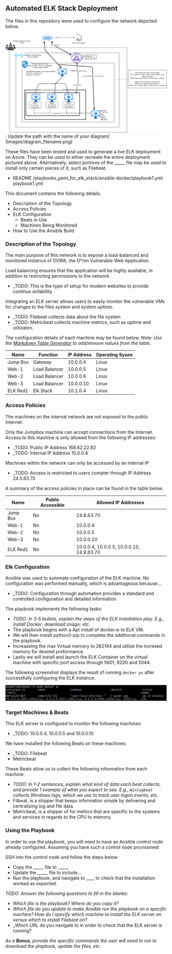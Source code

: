 ## Automated ELK Stack Deployment

The files in this repository were used to configure the network depicted below.

![Elk Stack Diagram](./Images/Diagrams/Elk/Elk_Stack_Diagram.png) : Update the path with the name of your diagram](Images/diagram_filename.png)

These files have been tested and used to generate a live ELK deployment on Azure. They can be used to either recreate the entire deployment pictured above. Alternatively, select portions of the _____ file may be used to install only certain pieces of it, such as Filebeat.

  - README /playbooks_yaml_for_elk_stack/ansible-docker/playbook1.yml: playbook1.yml

This document contains the following details:
- Description of the Topology
- Access Policies
- ELK Configuration
  - Beats in Use
  - Machines Being Monitored
- How to Use the Ansible Build


### Description of the Topology

The main purpose of this network is to expose a load-balanced and monitored instance of DVWA, the D*mn Vulnerable Web Application.

Load balancing ensures that the application will be highly available, in addition to restricting permissions to the network.
- _TODO: This is the type of setup for modern websites to provide continus avilability.

Integrating an ELK server allows users to easily monitor the vulnerable VMs for changes to the files system and system uptime.
- _TODO: Filebeat collects data about the file system
- _TODO: Metricbeat collects machine metrics, such as uptime and utilizaton.

The configuration details of each machine may be found below.
_Note: Use the [Markdown Table Generator](http://www.tablesgenerator.com/markdown_tables) to add/remove values from the table_.

| Name     | Function      | IP Address | Operating Sysen |
|----------|---------------|------------|-----------------|
| Jump Box | Gateway       | 10.0.0.4   | Linux           |
| Web-1    | Load Balancer | 10.0.0.5   | Linux           |
| Web-2    | Load Balancer | 10.0.0.6   | Linux           |
| Web-3    | Load Balancer | 10.0.0.10  | Linux           |
| ELK Red1 | Elk Stack     | 10.1.0.4   | Linux           |

### Access Policies

The machines on the internal network are not exposed to the public Internet. 

Only the Jumpbox machine can accept connections from the Internet. Access to this machine is only allowed from the following IP addresses:
- _TODO: Public IP Address 168.62.22.82
- _TODO: Internal IP Address 10.0.0.4

Machines within the network can only be accessed by an internal IP
- _TODO: Access is restricted to users compter through IP Address 24.5.63.70

A summary of the access policies in place can be found in the table below.

| Name     | Public Accessible | Allowed IP Addresses                      |
|----------|-------------------|-------------------------------------------|
| Jump Box | No                | 24.8.63.70                                |
| Web-1    | No                | 10.0.0.4                                  |
| Web-2    | No                | 10.0.0.5                                  |
| Web-3    | No                | 10.0.0.10                                  |
| ELK Red1 | No                | 10.0.0.4, 10.0.0.5, 10.0.0.10, 24.8.63.70 |

### Elk Configuration

Ansible was used to automate configuration of the ELK machine. No configuration was performed manually, which is advantageous because...
- _TODO: Configuration through automation provides a standard and controlled configuration and detailed information.

The playbook implements the following tasks:
- _TODO: In 3-5 bullets, explain the steps of the ELK installation play. E.g., install Docker; download image; etc._
- The playbook begins with a Apt install of docker.io to ELK VM.
- We will then install python3-pip to complete the additional commands in the playbook.
- Increaseing the max Virtual memory to 262144 and utilize the incresed memory for desired preformance.
- Lastly we will install and launch the ELK Container on the virtual machine with specific port access through 5601, 9200 and 5044.

The following screenshot displays the result of running `docker ps` after successfully configuring the ELK instance.

![TODO: Update the path with the name of your screenshot of docker ps output](./images/elk_docker/docker_ps.png)

### Target Machines & Beats
This ELK server is configured to monitor the following machines:
- _TODO: 10.0.0.4, 10.0.0.5 and 10.0.0.10

We have installed the following Beats on these machines:
- _TODO: Filebeat 
- Metricbeat

These Beats allow us to collect the following information from each machine:
- _TODO: In 1-2 sentences, explain what kind of data each beat collects, and provide 1 example of what you expect to see. E.g., `Winlogbeat` collects Windows logs, which we use to track user logon events, etc._
- Filbeat, is a shipper that keeps information simple by delivering and centralizing log and file data.
- Metricbeat, is a shipper of for metircs that are specific to the systems and services in regards to the CPU to memory.

### Using the Playbook
In order to use the playbook, you will need to have an Ansible control node already configured. Assuming you have such a control node provisioned: 

SSH into the control node and follow the steps below:
- Copy the _____ file to _____.
- Update the _____ file to include...
- Run the playbook, and navigate to ____ to check that the installation worked as expected.

_TODO: Answer the following questions to fill in the blanks:_
- _Which file is the playbook? Where do you copy it?_
- _Which file do you update to make Ansible run the playbook on a specific machine? How do I specify which machine to install the ELK server on versus which to install Filebeat on?_
- _Which URL do you navigate to in order to check that the ELK server is running?

_As a **Bonus**, provide the specific commands the user will need to run to download the playbook, update the files, etc._
